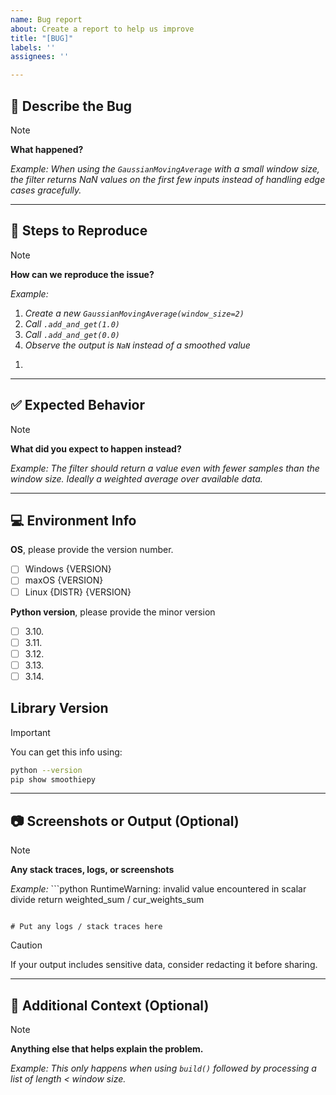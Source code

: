 ```yaml
---
name: Bug report
about: Create a report to help us improve
title: "[BUG]"
labels: ''
assignees: ''

---
```


## 🐞 Describe the Bug

> [!NOTE]
> **What happened?**
>
> *Example: When using the `GaussianMovingAverage` with a small window size, the filter returns NaN values on the first few inputs instead of handling edge cases gracefully.*



---

## 🔁 Steps to Reproduce

> [!NOTE]
> **How can we reproduce the issue?**
> 
> *Example:*
> 1. *Create a new `GaussianMovingAverage(window_size=2)`*
> 2. *Call `.add_and_get(1.0)`*
> 3. *Call `.add_and_get(0.0)`*
> 4. *Observe the output is `NaN` instead of a smoothed value*

1. 

---

## ✅ Expected Behavior

> [!NOTE]
> **What did you expect to happen instead?**
> 
> *Example: The filter should return a value even with fewer samples than the window size. Ideally a weighted average over available data.*



---

## 💻 Environment Info

**OS**, please provide the version number.
- [ ] Windows {VERSION}
- [ ] maxOS {VERSION}
- [ ] Linux {DISTR} {VERSION}

**Python version**, please provide the minor version
- [ ] 3.10.
- [ ] 3.11.
- [ ] 3.12.
- [ ] 3.13.
- [ ] 3.14.

**Library Version**
- 

> [!IMPORTANT]
> You can get this info using:
> ```bash
> python --version
> pip show smoothiepy
> ```

---

## 📷 Screenshots or Output (Optional)

> [!NOTE]
> **Any stack traces, logs, or screenshots**
> 
> *Example:* ```python
> RuntimeWarning: invalid value encountered in scalar divide
> return weighted_sum / cur_weights_sum
> ```

```
# Put any logs / stack traces here
```


> [!CAUTION]
> If your output includes sensitive data, consider redacting it before sharing.

---

## 🧩 Additional Context (Optional)

> [!NOTE]
> **Anything else that helps explain the problem.**
> 
> *Example: This only happens when using `build()` followed by processing a list of length < window size.*
